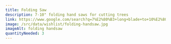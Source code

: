 ```yaml
---
title: Folding Saw
description: 7-10" folding hand saws for cutting trees
link: https://www.google.com/search?q=7%E2%80%B3+long+blade+to+10%E2%80%B3+long+blade+folding+fiskars+7+hand+saw&udm=28&shoprs=CAESGyoZCOrP0wMSEgkAAAAgrscxQBEAAABgZmY5QBgBKhJmaXNrYXJzIDcgaGFuZCBzYXcyGQgBEgdGb2xkaW5nOgwIk4-eAhCUj54CMAMyawgBEhY3IOKAkyAxMOKAsyBsb25nIGJsYWRlIhsqGQjqz9MDEhIJAAAAIK7HMUARAAAAYGZmOUAqJwojN-KAsyBsb25nIGJsYWRlIHRvIDEw4oCzIGxvbmcgYmxhZGUYAToJCOrP0wMQADAGWMSrIGAC&sa=X&ved=2ahUKEwjtmcfPkbuHAxVSAzQIHX4uAeAQ268JKAB6BAgXEBw&biw=1920&bih=919&dpr=1
image: /src/data/wishlist/folding-handsaw.jpg
imageAlt: folding handsaw
quantityNeeded: 3
---
```

